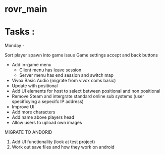 # rovr_main
 
# Tasks :

Monday - 

Sort player spawn into game issue
Game settings accept and back buttons

- Add in-game menu
  - Client menu has leave session
  - Server menu has end session and switch map
- Vivox Basic Audio (migrate from vivox coms basic)  
- Update with positional  
- Add UI elements for host to select between positional and non positional  
- Remove Steam and intergrate standard online sub systems (user specificying a sepecifc IP address)  
- Improve UI  
- Add more characters  
- Add name above players head
- Allow users to upload own images


MIGRATE TO ANDORID
1. Add UI functionality (look at test project)  
2. Work out save files and how they work on android  
